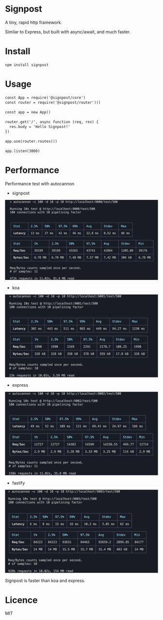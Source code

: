 # Signpost

A tiny, rapid http framework.

Similar to Express, but built with async/await, and much faster.

# Install

```
npm install signpost
```

# Usage

```
const App = require('@signpost/core')
const router = require('@signpost/router')()

const app = new App()

router.get('/', async function (req, res) {
  res.body = 'Hello Signpost!'
})

app.use(router.routes())

app.listen(3000)

```

# Performance

Performance test with autocannon

- signpost

![signpost](./images/1.png)

- koa

![koa](./images/2.png)

- express

![express](./images/3.png)

- fastify

![fastify](./images/4.png)

Signpost is faster than koa and express.

# Licence

MIT
